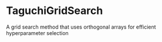 # TaguchiGridSearch
A grid search method that uses orthogonal arrays for efficient hyperparameter selection
